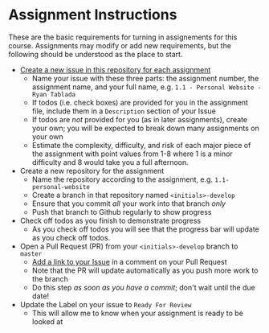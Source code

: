 # Assignment Instructions

These are the basic requirements for turning in assignements for this course.
Assignments may modify or add new requirements, but the following should be understood as the place to start.

* [Create a new issue in this repository for each assignment](https://github.com/TIY-LR-FEE-2015-June/assignments/issues/new)
  + Name your issue with these three parts: the assignment number, the assignment name, and your full name, e.g. `1.1 - Personal Website - Ryan Tablada`
  + If todos (i.e. check boxes) are provided for you in the assignment file, include them in a `Description` section of your Issue
  + If todos are _not_ provided for you (as in later assignments), create your own; you will be expected to break down many assignments on your own
  + Estimate the complexity, difficulty, and risk of each major piece of the assignment with point values from 1-8 where 1 is a minor difficulty and 8 would take you a full afternoon.
* Create a new repository for the assignment
  + Name the repository according to the assignment, e.g.
    `1.1-personal-website`
  + Create a branch in that repository named `<initials>-develop`
  + Ensure that you commit _all_ your work into that branch _only_
  + Push that branch to Github regularly to show progress
* Check off todos as you finish to demonstrate progress
  + As you check off todos you will see that the progress bar will update as you check off todos.
* Open a Pull Request (PR) from your `<initials>-develop` branch to `master`
  + [Add a link to your
    Issue](https://help.github.com/articles/writing-on-github/#references)
    in a comment on your Pull Request
  + Note that the PR will update automatically as you push more work to the
    branch
  + Do this step _as soon as you have a commit_; don't wait until the due
    date!
* Update the Label on your issue to `Ready For Review`
  + This will allow me to know when your assignment is ready to be looked at
